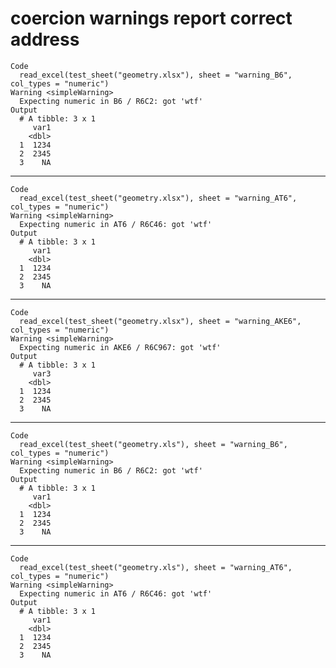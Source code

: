 # coercion warnings report correct address

    Code
      read_excel(test_sheet("geometry.xlsx"), sheet = "warning_B6", col_types = "numeric")
    Warning <simpleWarning>
      Expecting numeric in B6 / R6C2: got 'wtf'
    Output
      # A tibble: 3 x 1
         var1
        <dbl>
      1  1234
      2  2345
      3    NA

---

    Code
      read_excel(test_sheet("geometry.xlsx"), sheet = "warning_AT6", col_types = "numeric")
    Warning <simpleWarning>
      Expecting numeric in AT6 / R6C46: got 'wtf'
    Output
      # A tibble: 3 x 1
         var1
        <dbl>
      1  1234
      2  2345
      3    NA

---

    Code
      read_excel(test_sheet("geometry.xlsx"), sheet = "warning_AKE6", col_types = "numeric")
    Warning <simpleWarning>
      Expecting numeric in AKE6 / R6C967: got 'wtf'
    Output
      # A tibble: 3 x 1
         var3
        <dbl>
      1  1234
      2  2345
      3    NA

---

    Code
      read_excel(test_sheet("geometry.xls"), sheet = "warning_B6", col_types = "numeric")
    Warning <simpleWarning>
      Expecting numeric in B6 / R6C2: got 'wtf'
    Output
      # A tibble: 3 x 1
         var1
        <dbl>
      1  1234
      2  2345
      3    NA

---

    Code
      read_excel(test_sheet("geometry.xls"), sheet = "warning_AT6", col_types = "numeric")
    Warning <simpleWarning>
      Expecting numeric in AT6 / R6C46: got 'wtf'
    Output
      # A tibble: 3 x 1
         var1
        <dbl>
      1  1234
      2  2345
      3    NA

